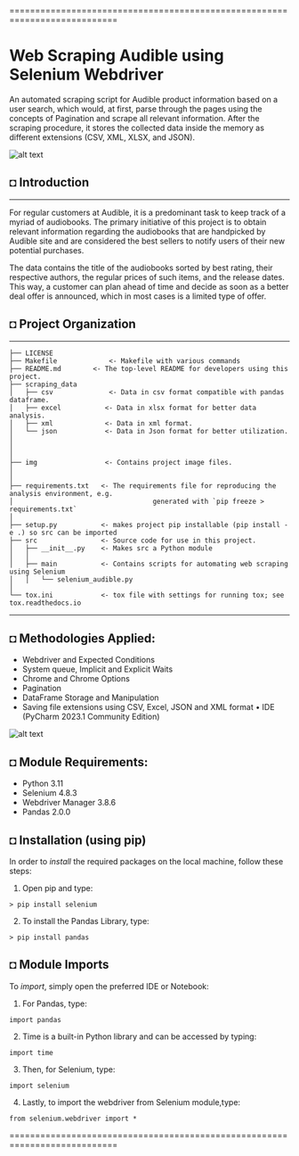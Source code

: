 ===========================================================================
# Web Scraping Audible using Selenium Webdriver
An automated scraping script for Audible product information based on a user search, which would, at first, parse through the pages using the concepts of Pagination and scrape all relevant information. After the scraping procedure, it stores the collected data inside the memory as different extensions (CSV, XML, XLSX, and JSON).
 
![alt text](https://github.com/shahriar-rahman/Web-Scraping-Audible-Using-Selenium-Webdriver/blob/main/img/Audible_screenshot.PNG)

## ◘ Introduction
---------------------------------------------------------------------------
For regular customers at Audible, it is a predominant task to keep track of a myriad of audiobooks. 
The primary initiative of this project is to obtain relevant information regarding the audiobooks that are handpicked by Audible 
site and are considered the best sellers to notify users of their new potential purchases. 

The data contains the title of the audiobooks sorted by best rating, their respective authors, the regular prices of such items, and the release dates.
This way, a customer can plan ahead of time and decide as soon as a better deal offer is announced, which in most cases is a limited type of offer.

## ◘ Project Organization
---------------------------------------------------------------------------

    ├── LICENSE
    ├── Makefile             <- Makefile with various commands
    ├── README.md        <- The top-level README for developers using this project.
    ├── scraping_data
    │   ├── csv              <- Data in csv format compatible with pandas dataframe.
    │   ├── excel           <- Data in xlsx format for better data analysis.
    │   ├── xml             <- Data in xml format.
    │   └── json            <- Data in Json format for better utilization.
    │
    │
    │
    ├── img                 <- Contains project image files.
    │   
    │
    ├── requirements.txt   <- The requirements file for reproducing the analysis environment, e.g.
    │                         			generated with `pip freeze > requirements.txt`
    │
    ├── setup.py           <- makes project pip installable (pip install -e .) so src can be imported
    ├── src                <- Source code for use in this project.
    │   ├── __init__.py    <- Makes src a Python module
    │   │
    │   ├── main           <- Contains scripts for automating web scraping using Selenium
    │   │   └── selenium_audible.py
    │
    └── tox.ini            <- tox file with settings for running tox; see tox.readthedocs.io


---------------------------------------------------------------------------
## ◘ Methodologies Applied:
* Webdriver and Expected Conditions
* System queue, Implicit and Explicit Waits
* Chrome and Chrome Options
* Pagination
* DataFrame Storage and Manipulation
* Saving file extensions using CSV, Excel, JSON and XML format
• IDE (PyCharm 2023.1 Community Edition)

![alt text](https://github.com/shahriar-rahman/Web-Scraping-Audible-Using-Selenium-Webdriver/blob/main/img/ScrapingFlowchart.png)

## ◘ Module Requirements:
* Python 3.11
* Selenium 4.8.3
* Webdriver Manager 3.8.6
* Pandas 2.0.0

## ◘ Installation (using pip)
In order to *install* the required packages on the local machine, follow these steps:
1. Open pip and type:
```
> pip install selenium                                                   
```
2. To install the Pandas Library, type:
```
> pip install pandas                                                          
```

## ◘ Module Imports
To *import*, simply open the preferred IDE or Notebook: 
1. For Pandas, type:
```
import pandas                                     
```
2. Time is a built-in Python library and can be accessed by typing:
```
import time                                         
```  
3. Then, for Selenium, type:
```
import selenium                                     
```
4. Lastly, to import the webdriver from Selenium module,type:
```
from selenium.webdriver import *                                     
```
===========================================================================
